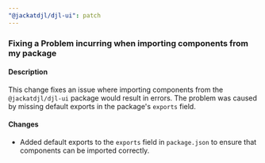 ```yaml
---
"@jackatdjl/djl-ui": patch
---
```


### Fixing a Problem incurring when importing components from my package

#### Description

This change fixes an issue where importing components from the `@jackatdjl/djl-ui` package would result in errors. The problem was caused by missing default exports in the package's `exports` field.

#### Changes

- Added default exports to the `exports` field in `package.json` to ensure that components can be imported correctly.
